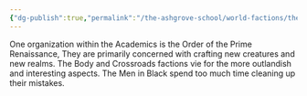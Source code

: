 ```yaml
---
{"dg-publish":true,"permalink":"/the-ashgrove-school/world-factions/the-academics/the-order-of-the-prime-renaissance/"}
---
```


One organization within the Academics is the Order of the Prime Renaissance, They are primarily concerned with crafting new creatures and new realms. The Body and Crossroads factions vie for the more outlandish and interesting aspects. The Men in Black spend too much time cleaning up their mistakes.
